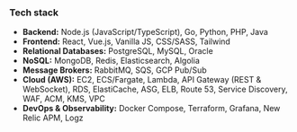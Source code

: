 ### Tech stack
- **Backend:** Node.js (JavaScript/TypeScript), Go, Python, PHP, Java
- **Frontend:** React, Vue.js, Vanilla JS, CSS/SASS, Tailwind
- **Relational Databases:** PostgreSQL, MySQL, Oracle
- **NoSQL:** MongoDB, Redis, Elasticsearch, Algolia
- **Message Brokers:** RabbitMQ, SQS, GCP Pub/Sub
- **Cloud (AWS):** EC2, ECS/Fargate, Lambda, API Gateway (REST & WebSocket), RDS, ElastiCache, ASG, ELB, Route 53, Service Discovery, WAF, ACM, KMS, VPC
- **DevOps & Observability:** Docker Compose, Terraform, Grafana, New Relic APM, Logz
